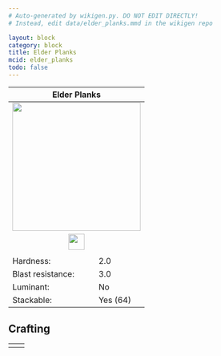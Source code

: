 ```yaml
---
# Auto-generated by wikigen.py. DO NOT EDIT DIRECTLY!
# Instead, edit data/elder_planks.mmd in the wikigen repo

layout: block
category: block
title: Elder Planks
mcid: elder_planks
todo: false
---
```


<table class="block-info"><thead><tr>
<th colspan=2>Elder Planks</th>
</tr></thead><tbody><tr>
<tr><td colspan=2 style="text-align:center"><img src="/allotment/img/textures/allotment/elder_planks.png" width="256" height="256" alt="" class="preview-icon"></td></tr>
<tr><td colspan=2 style="text-align:center"><img src="/allotment/img/inventory_textures/allotment/elder_planks.png" width="32" height="32" alt="" class="inventory-icon"></td></tr>
<tr><td colspan=2 style="text-align:center"><span class="tool-info tool-axe tool-level-0" title="Breaks faster with an Axe"></span></td></tr>
<tr><td>Hardness:</td><td>2.0</td></tr>
<tr><td>Blast resistance:</td><td>3.0</td></tr>
<tr><td>Luminant:</td><td>No</td></tr>
<tr><td>Stackable:</td><td>Yes (64)</td></tr>
</tr></tbody></table>

## Crafting

<table class="crafting-recipe crafting-shapeless"><tbody><tr>
<td><div class="crafting-ingredients">
<div class="crafting-ingredient">
<span title="Elder Log" class="item item-allotment:elder_log item-type-item" style="background-image:url(&quot;/allotment/img/inventory_textures/allotment/elder_log.png&quot;)"></span>
</div>
</div></td>
<td class="result">
<div class="result-inner">
<div class="result-slot">
<span title="Elder Planks" class="item item-allotment:elder_planks" style="background-image:url(&quot;/allotment/img/inventory_textures/allotment/elder_planks.png&quot;)"></span>
</div>
</div>
</td>
</tr></tbody></table>